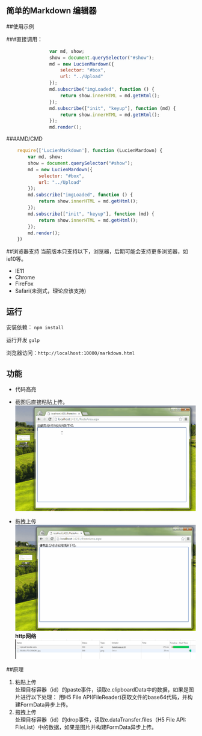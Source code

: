 ## 简单的Markdown 编辑器

##使用示例

###直接调用：
```javascript
                var md, show;
                show = document.querySelector("#show");
                md = new LucienMardown({
                    selector: "#box",
                    url: "../Upload"
                });
                md.subscribe("imgLoaded", function () {
                    return show.innerHTML = md.getHtml();
                });
                md.subscribe(["init", "keyup"], function (md) {
                    return show.innerHTML = md.getHtml();
                });
                md.render();
```

###AMD/CMD
```javascript
	require(['LucienMarkdown'], function (LucienMardown) {
		var md, show;
		show = document.querySelector("#show");
		md = new LucienMardown({
			selector: "#box",
			url: "../Upload"
		});
		md.subscribe("imgLoaded", function () {
			return show.innerHTML = md.getHtml();
		});
		md.subscribe(["init", "keyup"], function (md) {
			return show.innerHTML = md.getHtml();
		});
		md.render();
	})
   ```
   

##浏览器支持
当前版本只支持以下，浏览器，后期可能会支持更多浏览器，如ie10等。
* IE11
* Chrome
* FireFox
* Safari(未测式，理论应该支持)

## 运行

安装依赖：
`npm install`

运行开发
`gulp `

浏览器访问：`http://localhost:10000/markdown.html`


## 功能

* 代码高亮

* 截图后直接粘贴上传。
![](./doc/howtouse.gif)

* 拖拽上传
![](./doc/drap.gif)
**http网络**
![](./doc/requestAndRes.jpg)

##原理

1. 粘贴上传   
处理目标容器（id）的paste事件，读取e.clipboardData中的数据，如果是图片进行以下处理：
用H5 File API(FileReader)获取文件的base64代码，并构建FormData异步上传。
2. 拖拽上传    
处理目标容器（id）的drop事件，读取e.dataTransfer.files（H5 File API: FileList）中的数据，如果是图片并构建FormData异步上传。
    







